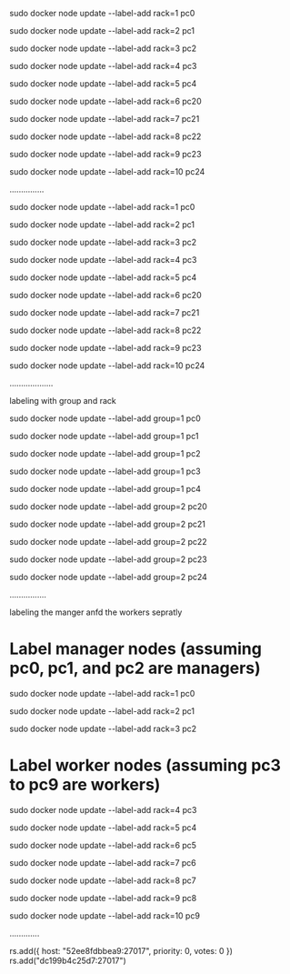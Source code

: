 sudo docker node update --label-add rack=1 pc0

sudo docker node update --label-add rack=2 pc1

sudo docker node update --label-add rack=3 pc2

sudo docker node update --label-add rack=4 pc3

sudo docker node update --label-add rack=5 pc4

sudo docker node update --label-add rack=6 pc20

sudo docker node update --label-add rack=7 pc21

sudo docker node update --label-add rack=8 pc22

sudo docker node update --label-add rack=9 pc23

sudo docker node update --label-add rack=10 pc24

...............

sudo docker node update --label-add rack=1 pc0

sudo docker node update --label-add rack=2 pc1

sudo docker node update --label-add rack=3 pc2

sudo docker node update --label-add rack=4 pc3

sudo docker node update --label-add rack=5 pc4

sudo docker node update --label-add rack=6 pc20

sudo docker node update --label-add rack=7 pc21

sudo docker node update --label-add rack=8 pc22

sudo docker node update --label-add rack=9 pc23

sudo docker node update --label-add rack=10 pc24

...................

labeling with group and rack

sudo docker node update --label-add group=1 pc0

sudo docker node update --label-add group=1 pc1

sudo docker node update --label-add group=1 pc2

sudo docker node update --label-add group=1 pc3

sudo docker node update --label-add group=1 pc4

sudo docker node update --label-add group=2 pc20

sudo docker node update --label-add group=2 pc21

sudo docker node update --label-add group=2 pc22

sudo docker node update --label-add group=2 pc23

sudo docker node update --label-add group=2 pc24

................

labeling the manger anfd the workers sepratly

# Label manager nodes (assuming pc0, pc1, and pc2 are managers)

sudo docker node update --label-add rack=1 pc0

sudo docker node update --label-add rack=2 pc1

sudo docker node update --label-add rack=3 pc2

# Label worker nodes (assuming pc3 to pc9 are workers)

sudo docker node update --label-add rack=4 pc3

sudo docker node update --label-add rack=5 pc4

sudo docker node update --label-add rack=6 pc5

sudo docker node update --label-add rack=7 pc6

sudo docker node update --label-add rack=8 pc7

sudo docker node update --label-add rack=9 pc8

sudo docker node update --label-add rack=10 pc9

.............

rs.add({ host: "52ee8fdbbea9:27017", priority: 0, votes: 0 })
 rs.add("dc199b4c25d7:27017")




